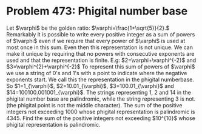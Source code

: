 # Problem 473: Phigital number base
Let \$\\varphi\$ be the golden ratio:
\$\\varphi=\\frac{1+\\sqrt{5}}{2}.\$ Remarkably it is possible to write
every positive integer as a sum of powers of \$\\varphi\$ even if we
require that every power of \$\\varphi\$ is used at most once in this
sum. Even then this representation is not unique. We can make it unique
by requiring that no powers with consecutive exponents are used and that
the representation is finite. E.g: \$2=\\varphi+\\varphi\^{-2}\$ and
\$3=\\varphi\^{2}+\\varphi\^{-2}\$ To represent this sum of powers of
\$\\varphi\$ we use a string of 0's and 1's with a point to indicate
where the negative exponents start. We call this the representation in
the phigital numberbase. So \$1=1\_{\\varphi}\$,
\$2=10.01\_{\\varphi}\$, \$3=100.01\_{\\varphi}\$ and
\$14=100100.001001\_{\\varphi}\$. The strings representing 1, 2 and 14
in the phigital number base are palindromic, while the string
representing 3 is not. (the phigital point is not the middle character).
The sum of the positive integers not exceeding 1000 whose phigital
representation is palindromic is 4345. Find the sum of the positive
integers not exceeding \$10\^{10}\$ whose phigital representation is
palindromic.
